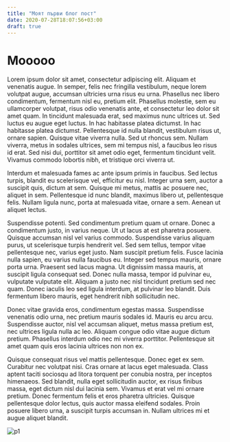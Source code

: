 ```yaml
---
title: "Моят първи блог пост"
date: 2020-07-28T18:07:56+03:00
draft: true
---
```


# Mooooo

Lorem ipsum dolor sit amet, consectetur adipiscing elit. Aliquam et venenatis
augue. In semper, felis nec fringilla vestibulum, neque lorem volutpat augue,
accumsan ultricies urna risus eu urna. Phasellus nec libero condimentum,
fermentum nisl eu, pretium elit. Phasellus molestie, sem eu ullamcorper
volutpat, risus odio venenatis ante, et consectetur leo dolor sit amet quam. In
tincidunt malesuada erat, sed maximus nunc ultrices ut. Sed luctus eu augue eget
luctus. In hac habitasse platea dictumst. In hac habitasse platea dictumst.
Pellentesque id nulla blandit, vestibulum risus ut, ornare sapien. Quisque vitae
viverra nulla. Sed ut rhoncus sem. Nullam viverra, metus in sodales ultrices,
sem mi tempus nisl, a faucibus leo risus id erat. Sed nisi dui, porttitor sit
amet odio eget, fermentum tincidunt velit. Vivamus commodo lobortis nibh, et
tristique orci viverra ut.

Interdum et malesuada fames ac ante ipsum primis in faucibus. Sed lectus turpis,
blandit eu scelerisque vel, efficitur eu nisl. Integer urna sem, auctor a
suscipit quis, dictum at sem. Quisque mi metus, mattis ac posuere nec, aliquet
in sem. Pellentesque id nunc blandit, maximus libero ut, pellentesque felis.
Nullam ligula nunc, porta at malesuada vitae, ornare a sem. Aenean ut aliquet
lectus.

Suspendisse potenti. Sed condimentum pretium quam ut ornare. Donec a condimentum
justo, in varius neque. Ut ut lacus at est pharetra posuere. Quisque accumsan
nisl vel varius commodo. Suspendisse varius aliquam purus, ut scelerisque turpis
hendrerit vel. Sed sem tellus, tempor vitae pellentesque nec, varius eget justo.
Nam suscipit pretium felis. Fusce lacinia nulla sapien, eu varius nulla faucibus
eu. Integer sed tempus mauris, ornare porta urna. Praesent sed lacus magna. Ut
dignissim massa mauris, at suscipit ligula consequat sed. Donec nulla massa,
tempor id pulvinar eu, vulputate vulputate elit. Aliquam a justo nec nisl
tincidunt pretium sed nec quam. Donec iaculis leo sed ligula interdum, at
pulvinar leo blandit. Duis fermentum libero mauris, eget hendrerit nibh
sollicitudin nec.

Donec vitae gravida eros, condimentum egestas massa. Suspendisse venenatis odio
urna, nec pretium mauris sodales id. Mauris eu arcu arcu. Suspendisse auctor,
nisl vel accumsan aliquet, metus massa pretium est, nec ultrices ligula nulla ac
leo. Aliquam congue odio vitae augue dictum pretium. Phasellus interdum odio nec
mi viverra porttitor. Pellentesque sit amet quam quis eros lacinia ultrices non
non ex.

Quisque consequat risus vel mattis pellentesque. Donec eget ex sem. Curabitur
nec volutpat nisi. Cras ornare at lacus eget malesuada. Class aptent taciti
sociosqu ad litora torquent per conubia nostra, per inceptos himenaeos. Sed
blandit, nulla eget sollicitudin auctor, ex risus finibus massa, eget dictum
nisl dui lacinia sem. Vivamus et erat vel mi ornare pretium. Donec fermentum
felis et eros pharetra ultricies. Quisque pellentesque dolor lectus, quis auctor
massa eleifend sodales. Proin posuere libero urna, a suscipit turpis accumsan
in. Nullam ultrices mi et augue aliquet blandit.

![p1]

[p1]: /img/1/p1.jpg 

